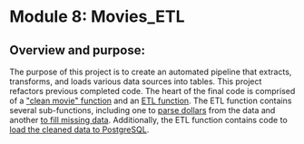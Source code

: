 # Module 8: Movies_ETL

## Overview and purpose:

The purpose of this project is to create an automated pipeline that extracts, transforms, and loads various data sources into  tables.  This project refactors previous completed code.  The heart of the final code is comprised of a ["clean movie" function](https://github.com/laurlen2112/Movies-ETL/blob/main/resources/clean_movie_func.png) and an [ETL function](https://github.com/laurlen2112/Movies-ETL/blob/main/resources/ETL%20funct.png).  The ETL function contains several sub-functions, including one to [parse dollars](https://github.com/laurlen2112/Movies-ETL/blob/main/resources/parse_dollars.png) from the data and another [to fill missing data](https://github.com/laurlen2112/Movies-ETL/blob/main/resources/fill_kaggle_data.png).  Additionally, the ETL function contains code to [load the cleaned data to PostgreSQL](https://github.com/laurlen2112/Movies-ETL/blob/main/resources/SQL.png). 

